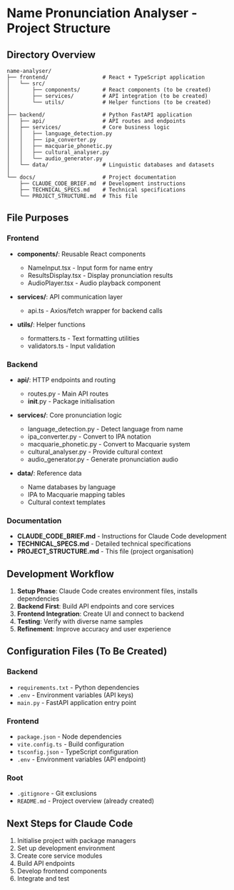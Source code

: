 # Name Pronunciation Analyser - Project Structure

## Directory Overview

```
name-analyser/
├── frontend/                 # React + TypeScript application
│   └── src/
│       ├── components/       # React components (to be created)
│       ├── services/         # API integration (to be created)
│       └── utils/            # Helper functions (to be created)
│
├── backend/                  # Python FastAPI application
│   ├── api/                  # API routes and endpoints
│   ├── services/             # Core business logic
│   │   ├── language_detection.py
│   │   ├── ipa_converter.py
│   │   ├── macquarie_phonetic.py
│   │   ├── cultural_analyser.py
│   │   └── audio_generator.py
│   └── data/                 # Linguistic databases and datasets
│
└── docs/                     # Project documentation
    ├── CLAUDE_CODE_BRIEF.md  # Development instructions
    ├── TECHNICAL_SPECS.md    # Technical specifications
    └── PROJECT_STRUCTURE.md  # This file
```

## File Purposes

### Frontend
- **components/**: Reusable React components
  - NameInput.tsx - Input form for name entry
  - ResultsDisplay.tsx - Display pronunciation results
  - AudioPlayer.tsx - Audio playback component
  
- **services/**: API communication layer
  - api.ts - Axios/fetch wrapper for backend calls
  
- **utils/**: Helper functions
  - formatters.ts - Text formatting utilities
  - validators.ts - Input validation

### Backend
- **api/**: HTTP endpoints and routing
  - routes.py - Main API routes
  - __init__.py - Package initialisation
  
- **services/**: Core pronunciation logic
  - language_detection.py - Detect language from name
  - ipa_converter.py - Convert to IPA notation
  - macquarie_phonetic.py - Convert to Macquarie system
  - cultural_analyser.py - Provide cultural context
  - audio_generator.py - Generate pronunciation audio
  
- **data/**: Reference data
  - Name databases by language
  - IPA to Macquarie mapping tables
  - Cultural context templates

### Documentation
- **CLAUDE_CODE_BRIEF.md** - Instructions for Claude Code development
- **TECHNICAL_SPECS.md** - Detailed technical specifications
- **PROJECT_STRUCTURE.md** - This file (project organisation)

## Development Workflow

1. **Setup Phase**: Claude Code creates environment files, installs dependencies
2. **Backend First**: Build API endpoints and core services
3. **Frontend Integration**: Create UI and connect to backend
4. **Testing**: Verify with diverse name samples
5. **Refinement**: Improve accuracy and user experience

## Configuration Files (To Be Created)

### Backend
- `requirements.txt` - Python dependencies
- `.env` - Environment variables (API keys)
- `main.py` - FastAPI application entry point

### Frontend
- `package.json` - Node dependencies
- `vite.config.ts` - Build configuration
- `tsconfig.json` - TypeScript configuration
- `.env` - Environment variables (API endpoint)

### Root
- `.gitignore` - Git exclusions
- `README.md` - Project overview (already created)

## Next Steps for Claude Code

1. Initialise project with package managers
2. Set up development environment
3. Create core service modules
4. Build API endpoints
5. Develop frontend components
6. Integrate and test

